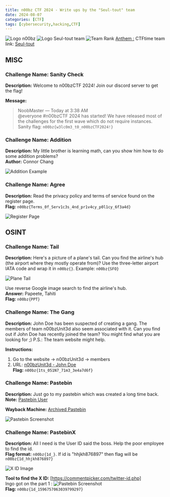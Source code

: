```yaml
---
title: n00bz CTF 2024 - Write ups by the "Seul-tout" team
date: 2024-08-07
categories: [CTF]
tags: [cybersecurity,hacking,CTF]
---
```


![Logo n00bz](/assets/assets/n00bz-logo.png)
![Logo Seul-tout team](/assets/assets/logo-seul-tout.jpg)
![Team Rank](/assets/assets/assets/rank70th.png)
[Anthem :](https://suno.com/song/1abb1c2a-8752-457a-9c73-ae9f7533d82b)
CTFtime team link: [Seul-tout](https://ctftime.org/team/309676)

## MISC

### Challenge Name: Sanity Check
**Description:** Welcome to n00bzCTF 2024! Join our discord server to get the flag!

**Message:**
> NoobMaster — Today at 3:38 AM  
> @everyone #n00bzCTF 2024 has started! We have released most of the challenges for the first wave which do not require instances. Sanity flag: `n00bz{w3lc0m3_t0_n00bzCTF2024!}`

### Challenge Name: Addition
**Description:** My little brother is learning math, can you show him how to do some addition problems?  
**Author:** Connor Chang  


![Addition Example](/assets/addition-chall.png)

### Challenge Name: Agree
**Description:** Read the privacy policy and terms of service found on the register page.  
**Flag:** `n00bz{Terms_0f_Serv1c3s_4nd_pr1v4cy_p0l1cy_6f3a4d}`

![Register Page](/assets/register-page-ctf.png)

## OSINT

### Challenge Name: Tail
**Description:** Here's a picture of a plane's tail. Can you find the airline's hub (the airport where they mostly operate from)? Use the three-letter airport IATA code and wrap it in `n00bz{}`. Example: `n00bz{SFO}`

![Plane Tail](/assets/plane-tail.png)

Use reverse Google image search to find the airline's hub.  
**Answer:** Papeete, Tahiti  
**Flag:** `n00bz{PPT}`

### Challenge Name: The Gang
**Description:** John Doe has been suspected of creating a gang. The members of team n00bzUnit3d also seem associated with it. Can you find out if John Doe has recently joined the team? You might find what you are looking for ;) P.S.: The team website might help.

**Instructions:**
1. Go to the website -> n00bzUnit3d -> members  
2. URL: [n00bzUnit3d - John Doe](https://n00bzunit3d.xyz/authors/johndoe)  
**Flag:** `n00bz{1ts_051N7_71m3_3e4a7d6f}`

### Challenge Name: Pastebin
**Description:** Just go to my pastebin which was created a long time back.  
**Note:** [Pastebin User](https://pastebin.com/u/abhinav654321)  

**Wayback Machine:** [Archived Pastebin](https://web.archive.org/web/20240617125911/https://pastebin.com/j1UnKA7m)

![Pastebin Screenshot](/assets/wayback-ctf.png)

### Challenge Name: PastebinX
**Description:** All I need is the User ID said the boss. Help the poor employee to find the id.  
**Flag format:** `n00bz{1d_}`. If id is "hhjkh876897" then flag will be `n00bz{1d_hhjkh876897}`

![X ID Image](/assets/twitter-id.png)


**Tool to find the X ID:** [https://commentpicker.com/twitter-id.php]  
Ingo got on the part 1 : ![Pastebin Screenshot](/assets/part-2.png)  
**Flag:** `n00bz{1d_1596757063039799297}`
